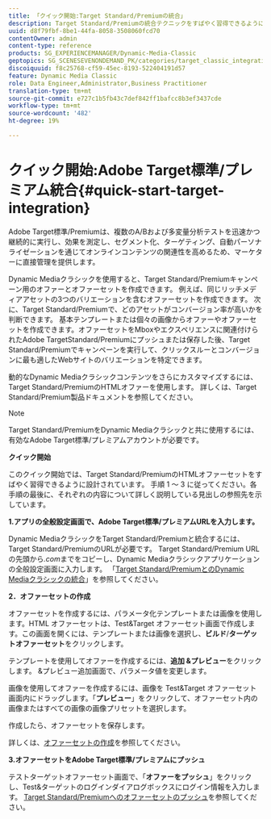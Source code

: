 ```yaml
---
title: 「クイック開始:Target Standard/Premiumの統合」
description: Target Standard/Premiumの統合テクニックをすばやく習得できるように、Adobe Target Standard/Premiumの概要とクイック開始を紹介します。
uuid: d8f79fbf-8be1-44fa-8058-3508060fcd70
contentOwner: admin
content-type: reference
products: SG_EXPERIENCEMANAGER/Dynamic-Media-Classic
geptopics: SG_SCENESEVENONDEMAND_PK/categories/target_classic_integration
discoiquuid: f8c25768-cf59-45ec-8193-522404191d57
feature: Dynamic Media Classic
role: Data Engineer,Administrator,Business Practitioner
translation-type: tm+mt
source-git-commit: e727c1b5fb43c7def842ff1bafcc8b3ef3437cde
workflow-type: tm+mt
source-wordcount: '482'
ht-degree: 19%

---
```



# クイック開始:Adobe Target標準/プレミアム統合{#quick-start-target-integration}

Adobe Target標準/Premiumは、複数のA/Bおよび多変量分析テストを迅速かつ継続的に実行し、効果を測定し、セグメント化、ターゲティング、自動パーソナライゼーションを通じてオンラインコンテンツの関連性を高めるため、マーケターに直接管理を提供します。

Dynamic Mediaクラシックを使用すると、Target Standard/Premiumキャンペーン用のオファーとオファーセットを作成できます。 例えば、同じリッチメディアアセットの3つのバリエーションを含むオファーセットを作成できます。 次に、Target Standard/Premiumで、どのアセットがコンバージョン率が高いかを判断できます。 基本テンプレートまたは個々の画像からオファーやオファーセットを作成できます。オファーセットをMboxやエクスペリエンスに関連付けられたAdobe TargetStandard/Premiumにプッシュまたは保存した後、Target Standard/Premiumでキャンペーンを実行して、クリックスルーとコンバージョンに最も適したWebサイトのバリエーションを特定できます。

動的なDynamic Mediaクラシックコンテンツをさらにカスタマイズするには、Target Standard/PremiumのHTMLオファーを使用します。 詳しくは、Target Standard/Premium製品ドキュメントを参照してください。

>[!NOTE]
>
>Target Standard/PremiumをDynamic Mediaクラシックと共に使用するには、有効なAdobe Target標準/プレミアムアカウントが必要です。

**クイック開始**

このクイック開始では、Target Standard/PremiumのHTMLオファーセットをすばやく習得できるように設計されています。 手順 1 ～ 3 に従ってください。各手順の最後に、それぞれの内容について詳しく説明している見出しの参照先を示しています。

**1.アプリの全般設定画面で、Adobe Target標準/プレミアムURLを入力します。**

Dynamic MediaクラシックをTarget Standard/Premiumと統合するには、Target Standard/PremiumのURLが必要です。 Target Standard/Premium URLの先頭から&#x200B;*.com*&#x200B;までをコピーし、Dynamic Mediaクラシックアプリケーションの全般設定画面に入力します。 「[Target Standard/PremiumとのDynamic Mediaクラシックの統合](integrating-dmc-with-target.md#integrating-dmc-with-target)」を参照してください。

**2．オファーセットの作成**

オファーセットを作成するには、パラメータ化テンプレートまたは画像を使用します。HTML オファーセットは、Test&amp;Target オファーセット画面で作成します。この画面を開くには、テンプレートまたは画像を選択し、**ビルド**/**ターゲットオファーセット**&#x200B;をクリックします。

テンプレートを使用してオファーを作成するには、**追加 &amp;プレビュー**&#x200B;をクリックします。 &amp;プレビュー追加画面で、パラメータ値を変更します。

画像を使用してオファーを作成するには、画像を Test&amp;Target オファーセット画面内にドラッグします。「**プレビュー**」をクリックして、オファーセット内の画像またはすべての画像の画像プリセットを選択します。

作成したら、オファーセットを保存します。

詳しくは、[オファーセットの作成](creating-offer-set.md#creating_an_offer_set)を参照してください。

**3.オファーセットをAdobe Target標準/プレミアムにプッシュ**

テストターゲットオファーセット画面で、「**オファーをプッシュ**」をクリックし、Test&amp;ターゲットのログインダイアログボックスにログイン情報を入力します。 [Target Standard/Premiumへのオファーセットのプッシュ](pushing-offer-sets-target.md#pushing_offer_sets_to_target)を参照してください。
